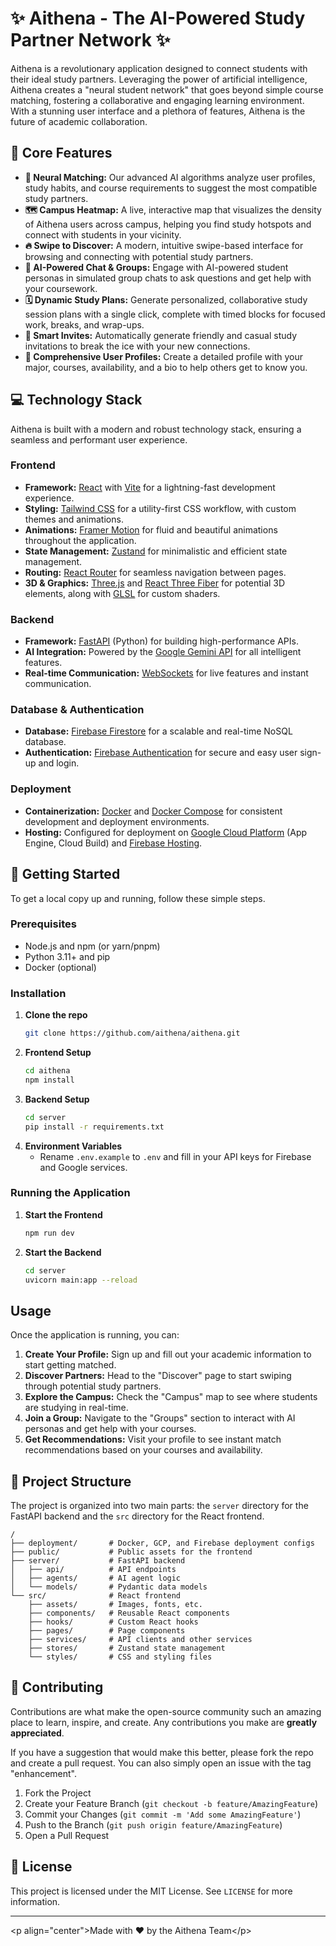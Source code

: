 # ✨ Aithena - The AI-Powered Study Partner Network ✨

Aithena is a revolutionary application designed to connect students with their ideal study partners. Leveraging the power of artificial intelligence, Aithena creates a "neural student network" that goes beyond simple course matching, fostering a collaborative and engaging learning environment. With a stunning user interface and a plethora of features, Aithena is the future of academic collaboration.

## 🚀 Core Features

  * **🧠 Neural Matching:** Our advanced AI algorithms analyze user profiles, study habits, and course requirements to suggest the most compatible study partners.
  * **🗺️ Campus Heatmap:** A live, interactive map that visualizes the density of Aithena users across campus, helping you find study hotspots and connect with students in your vicinity.
  * **🔥 Swipe to Discover:** A modern, intuitive swipe-based interface for browsing and connecting with potential study partners.
  * **🤖 AI-Powered Chat & Groups:** Engage with AI-powered student personas in simulated group chats to ask questions and get help with your coursework.
  * **🗓️ Dynamic Study Plans:** Generate personalized, collaborative study session plans with a single click, complete with timed blocks for focused work, breaks, and wrap-ups.
  * **💌 Smart Invites:** Automatically generate friendly and casual study invitations to break the ice with your new connections.
  * **👤 Comprehensive User Profiles:** Create a detailed profile with your major, courses, availability, and a bio to help others get to know you.

## 💻 Technology Stack

Aithena is built with a modern and robust technology stack, ensuring a seamless and performant user experience.

### Frontend

  * **Framework:** [React](https://reactjs.org/) with [Vite](https://vitejs.dev/) for a lightning-fast development experience.
  * **Styling:** [Tailwind CSS](https://tailwindcss.com/) for a utility-first CSS workflow, with custom themes and animations.
  * **Animations:** [Framer Motion](https://www.framer.com/motion/) for fluid and beautiful animations throughout the application.
  * **State Management:** [Zustand](https://zustand-demo.pmnd.rs/) for minimalistic and efficient state management.
  * **Routing:** [React Router](https://reactrouter.com/) for seamless navigation between pages.
  * **3D & Graphics:** [Three.js](https://threejs.org/) and [React Three Fiber](https://docs.pmnd.rs/react-three-fiber/getting-started/introduction) for potential 3D elements, along with [GLSL](https://www.khronos.org/opengl/wiki/Core_Language_\(GLSL\)) for custom shaders.

### Backend

  * **Framework:** [FastAPI](https://fastapi.tiangolo.com/) (Python) for building high-performance APIs.
  * **AI Integration:** Powered by the [Google Gemini API](https://ai.google.dev/) for all intelligent features.
  * **Real-time Communication:** [WebSockets](https://developer.mozilla.org/en-US/docs/Web/API/WebSockets_API) for live features and instant communication.

### Database & Authentication

  * **Database:** [Firebase Firestore](https://firebase.google.com/docs/firestore) for a scalable and real-time NoSQL database.
  * **Authentication:** [Firebase Authentication](https://firebase.google.com/docs/auth) for secure and easy user sign-up and login.

### Deployment

  * **Containerization:** [Docker](https://www.docker.com/) and [Docker Compose](https://docs.docker.com/compose/) for consistent development and deployment environments.
  * **Hosting:** Configured for deployment on [Google Cloud Platform](https://cloud.google.com/) (App Engine, Cloud Build) and [Firebase Hosting](https://firebase.google.com/docs/hosting).

## 🚀 Getting Started

To get a local copy up and running, follow these simple steps.

### Prerequisites

  * Node.js and npm (or yarn/pnpm)
  * Python 3.11+ and pip
  * Docker (optional)

### Installation

1.  **Clone the repo**
    ```sh
    git clone https://github.com/aithena/aithena.git
    ```
2.  **Frontend Setup**
    ```sh
    cd aithena
    npm install
    ```
3.  **Backend Setup**
    ```sh
    cd server
    pip install -r requirements.txt
    ```
4.  **Environment Variables**
      - Rename `.env.example` to `.env` and fill in your API keys for Firebase and Google services.

### Running the Application

1.  **Start the Frontend**
    ```sh
    npm run dev
    ```
2.  **Start the Backend**
    ```sh
    cd server
    uvicorn main:app --reload
    ```

## Usage

Once the application is running, you can:

1.  **Create Your Profile:** Sign up and fill out your academic information to start getting matched.
2.  **Discover Partners:** Head to the "Discover" page to start swiping through potential study partners.
3.  **Explore the Campus:** Check the "Campus" map to see where students are studying in real-time.
4.  **Join a Group:** Navigate to the "Groups" section to interact with AI personas and get help with your courses.
5.  **Get Recommendations:** Visit your profile to see instant match recommendations based on your courses and availability.

## 📁 Project Structure

The project is organized into two main parts: the `server` directory for the FastAPI backend and the `src` directory for the React frontend.

```
/
├── deployment/       # Docker, GCP, and Firebase deployment configs
├── public/           # Public assets for the frontend
├── server/           # FastAPI backend
│   ├── api/          # API endpoints
│   ├── agents/       # AI agent logic
│   └── models/       # Pydantic data models
└── src/              # React frontend
    ├── assets/       # Images, fonts, etc.
    ├── components/   # Reusable React components
    ├── hooks/        # Custom React hooks
    ├── pages/        # Page components
    ├── services/     # API clients and other services
    ├── stores/       # Zustand state management
    └── styles/       # CSS and styling files
```

## 🤝 Contributing

Contributions are what make the open-source community such an amazing place to learn, inspire, and create. Any contributions you make are **greatly appreciated**.

If you have a suggestion that would make this better, please fork the repo and create a pull request. You can also simply open an issue with the tag "enhancement".

1.  Fork the Project
2.  Create your Feature Branch (`git checkout -b feature/AmazingFeature`)
3.  Commit your Changes (`git commit -m 'Add some AmazingFeature'`)
4.  Push to the Branch (`git push origin feature/AmazingFeature`)
5.  Open a Pull Request

## 📜 License

This project is licensed under the MIT License. See `LICENSE` for more information.

-----

\<p align="center"\>Made with ❤️ by the Aithena Team\</p\>
